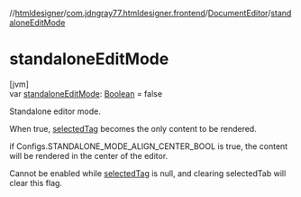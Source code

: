 //[htmldesigner](../../../index.md)/[com.jdngray77.htmldesigner.frontend](../index.md)/[DocumentEditor](index.md)/[standaloneEditMode](standalone-edit-mode.md)

# standaloneEditMode

[jvm]\
var [standaloneEditMode](standalone-edit-mode.md): [Boolean](https://kotlinlang.org/api/latest/jvm/stdlib/kotlin/-boolean/index.html) = false

Standalone editor mode.

When true, [selectedTag](selected-tag.md) becomes the only content to be rendered.

if Configs.STANDALONE_MODE_ALIGN_CENTER_BOOL is true, the content will be rendered in the center of the editor.

Cannot be enabled while [selectedTag](selected-tag.md) is null, and clearing selectedTab will clear this flag.
